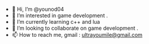 - 👋 Hi, I’m @younod04
- 👀 I’m interested in game development .
- 🌱 I’m currently learning c++ and lua
- 💞️ I’m looking to collaborate on game development .
- 📫 How to reach me, gmail : ultrayoumile@gmail.com

<!---
younod04/younod04 is a ✨ special ✨ repository because its `README.md` (this file) appears on your GitHub profile.
You can click the Preview link to take a look at your changes.
--->

